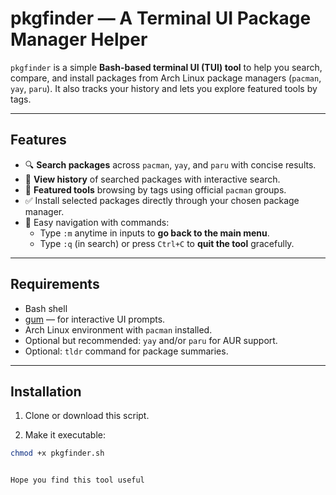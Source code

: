 # pkgfinder — A Terminal UI Package Manager Helper

`pkgfinder` is a simple **Bash-based terminal UI (TUI) tool** to help you search, compare, and install packages from Arch Linux package managers (`pacman`, `yay`, `paru`). It also tracks your history and lets you explore featured tools by tags.

---

## Features

- 🔍 **Search packages** across `pacman`, `yay`, and `paru` with concise results.
- 📂 **View history** of searched packages with interactive search.
- 🌟 **Featured tools** browsing by tags using official `pacman` groups.
- ✅ Install selected packages directly through your chosen package manager.
- 🧭 Easy navigation with commands:
  - Type `:m` anytime in inputs to **go back to the main menu**.
  - Type `:q` (in search) or press `Ctrl+C` to **quit the tool** gracefully.

---

## Requirements

- Bash shell
- [gum](https://github.com/charmbracelet/gum) — for interactive UI prompts.
- Arch Linux environment with `pacman` installed.
- Optional but recommended: `yay` and/or `paru` for AUR support.
- Optional: `tldr` command for package summaries.

---

## Installation

1. Clone or download this script.

2. Make it executable:

```bash
chmod +x pkgfinder.sh


Hope you find this tool useful
